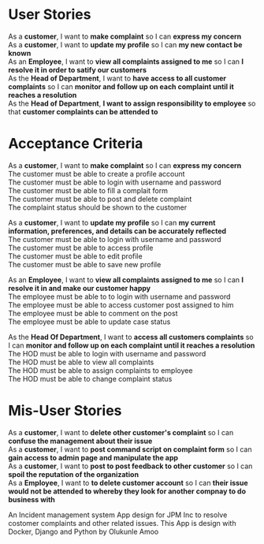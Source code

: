 # User Stories
As a **customer**, I want to **make complaint** so I can **express my concern** <br>
As a **customer**, I want to **update my profile** so I can **my new contact be known** <br>
As an **Employee**, I want to **view all complaints assigned to me** so I can **I resolve it in order to satify our customers** <br>
As the **Head of Department**, I want to **have access to all customer complaints** so I can **monitor and follow up on each complaint until it reaches a resolution**<br>
As the **Head of Department**, **I want to assign responsibility to employee** so that **customer complaints can be attended to**


# Acceptance Criteria
As a **customer**, I want to **make complaint** so I can **express my concern** <br>
The customer must be able to create a profile account<br>
The customer must be able to login with username and password <br>
The customer must be able to fill a complait form <br>
The customer must be able to post and delete complaint <br>
The complaint status should be shown to the customer <br>

As a **customer**, I want to **update my profile** so I can **my current information, preferences, and details can be accurately reflected** <br>
The customer must be able to login with username and password<br>
The customer must be able to access profile<br>
The customer must be able to edit profile <br>
The customer must be able to save new profile <br>

As an **Employee**, I want to **view all complaints assigned to me** so I can **I resolve it in and make our customer happy** <br>
The employee must be able to to login with username and password<br>
The employee must be able to access customer post assigned to him<br>
The employee must be able to comment on the post <br>
The employee must be able to update case status <br>


As the **Head Of Department**, I want to **access all customers complaints** so I can **monitor and follow up on each complaint until it reaches a resolution** <br>
The HOD must be able to login with username and password<br>
The HOD must be able to view all complaints<br>
The HOD must be able to assign complaints to employee<br>
The HOD must be able to change complaint status<br>

# Mis-User Stories
As a **customer**, I want to **delete other customer's complaint** so I can **confuse the management about their issue** <br>
As a **customer**, I want to **post command script on complaint form** so I can **gain access to admin page and manipulate the app** <br>
As a **customer**, I want to **post to post feedback to other customer** so I can **spoil the reputation of the organization** <br>
As a **Employee**, I want to **to delete customer account** so I can **their issue would not be attended to whereby they look for another compnay to do business with** <br>

An Incident management system App design for JPM Inc to resolve costomer complaints and other related issues. This App is design with Docker, Django and Python by Olukunle Amoo
